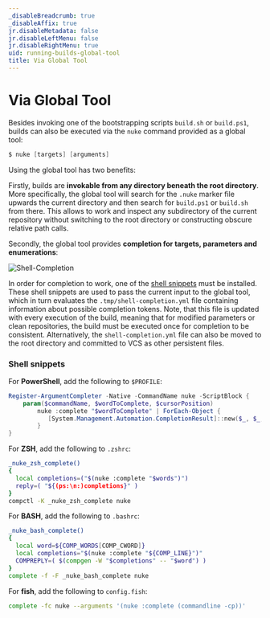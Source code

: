 ```yaml
---
_disableBreadcrumb: true
_disableAffix: true
jr.disableMetadata: false
jr.disableLeftMenu: false
jr.disableRightMenu: true
uid: running-builds-global-tool
title: Via Global Tool
---
```


# Via Global Tool

Besides invoking one of the bootstrapping scripts `build.sh` or `build.ps1`, builds can also be executed via the `nuke` command provided as a global tool:

```powershell
$ nuke [targets] [arguments]
```

Using the global tool has two benefits:

Firstly, builds are **invokable from any directory beneath the root directory**. More specifically, the global tool will search for the `.nuke` marker file upwards the current directory and then search for `build.ps1` or `build.sh` from there. This allows to work and inspect any subdirectory of the current repository without switching to the root directory or constructing obscure relative path calls.

Secondly, the global tool provides **completion for targets, parameters and enumerations**:

![Shell-Completion](~/images/shell-completion.gif)

In order for completion to work, one of the [shell snippets](#shell-snippets) must be installed. These shell snippets are used to pass the current input to the global tool, which in turn evaluates the `.tmp/shell-completion.yml` file containing information about possible completion tokens. Note, that this file is updated with every execution of the build, meaning that for modified parameters or clean repositories, the build must be executed once for completion to be consistent. Alternatively, the `shell-completion.yml` file can also be moved to the root directory and committed to VCS as other persistent files.

### Shell snippets

For **PowerShell**, add the following to `$PROFILE`:
```powershell
Register-ArgumentCompleter -Native -CommandName nuke -ScriptBlock {
    param($commandName, $wordToComplete, $cursorPosition)
        nuke :complete "$wordToComplete" | ForEach-Object {
           [System.Management.Automation.CompletionResult]::new($_, $_, 'ParameterValue', $_)
        }
}
```

For **ZSH**, add the following to `.zshrc`:
```bash
_nuke_zsh_complete()
{
  local completions=("$(nuke :complete "$words")")
  reply=( "${(ps:\n:)completions}" )
}
compctl -K _nuke_zsh_complete nuke
```

For **BASH**, add the following to `.bashrc`:
```bash
_nuke_bash_complete()
{
  local word=${COMP_WORDS[COMP_CWORD]}
  local completions="$(nuke :complete "${COMP_LINE}")"
  COMPREPLY=( $(compgen -W "$completions" -- "$word") )
}
complete -f -F _nuke_bash_complete nuke
```

For **fish**, add the following to `config.fish`:
```bash
complete -fc nuke --arguments '(nuke :complete (commandline -cp))'
```

